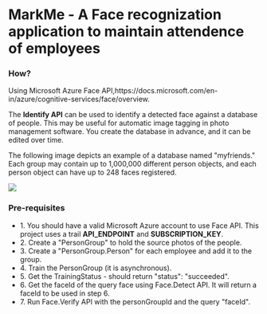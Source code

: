 <h1>MarkMe - A Face recognization application to maintain attendence of employees</h1> 

<h3>How?</h3>
<p>Using Microsoft Azure Face API,https://docs.microsoft.com/en-in/azure/cognitive-services/face/overview.</p>

The <strong>Identify API</strong> can be used to identify a detected face against a database of people. This may be useful for automatic image tagging in photo management software. You create the database in advance, and it can be edited over time.

The following image depicts an example of a database named "myfriends." Each group may contain up to 1,000,000 different person objects, and each person object can have up to 248 faces registered.

<img src="https://docs.microsoft.com/en-in/azure/cognitive-services/face/images/person.group.clare.jpg">

<h3>Pre-requisites</h3>
<ul>
<li>1. You should have a valid Microsoft Azure account to use Face API. This project uses a trail <strong>API_ENDPOINT</strong> and <strong>SUBSCRIPTION_KEY</strong>.</li>
<li>2. Create a  "PersonGroup" to hold the source photos of the people.</li>
<li>3. Create a "PersonGroup.Person" for each employee and add it to the group.</li>
<li>4. Train the PersonGroup (it is asynchronous).</li>
<li>5. Get the TrainingStatus - should return "status": "succeeded".</li>
<li>6. Get the faceId of the query face using Face.Detect API. It will return a faceId to be used in step 6.</li>
<li>7. Run Face.Verify API with the personGroupId and the query "faceId".</li>
</ul>
